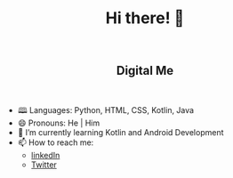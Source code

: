 <p align = "center">
    <h1 align = "center"> Hi there! 👋</h1>
</p>
</br>
<p align = "center">
    <h2 align = "center"> Digital Me</h1>
</p>
</br>

- 🕮 Languages: Python, HTML, CSS, Kotlin, Java
- 😄 Pronouns: He | Him
- 🌱 I’m currently learning Kotlin and Android Development
- 📫 How to reach me: 
    - [linkedIn](https://www.linkedin.com/in/philip-wilkinson1/)
    - [Twitter](https://twitter.com/PhilipW1lk)
